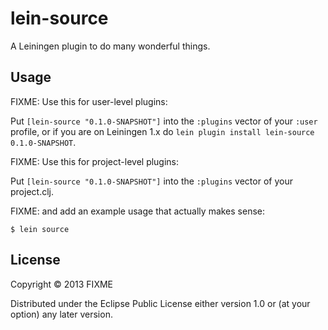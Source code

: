 # lein-source

A Leiningen plugin to do many wonderful things.

## Usage

FIXME: Use this for user-level plugins:

Put `[lein-source "0.1.0-SNAPSHOT"]` into the `:plugins` vector of your
`:user` profile, or if you are on Leiningen 1.x do `lein plugin install
lein-source 0.1.0-SNAPSHOT`.

FIXME: Use this for project-level plugins:

Put `[lein-source "0.1.0-SNAPSHOT"]` into the `:plugins` vector of your project.clj.

FIXME: and add an example usage that actually makes sense:

    $ lein source

## License

Copyright © 2013 FIXME

Distributed under the Eclipse Public License either version 1.0 or (at
your option) any later version.
